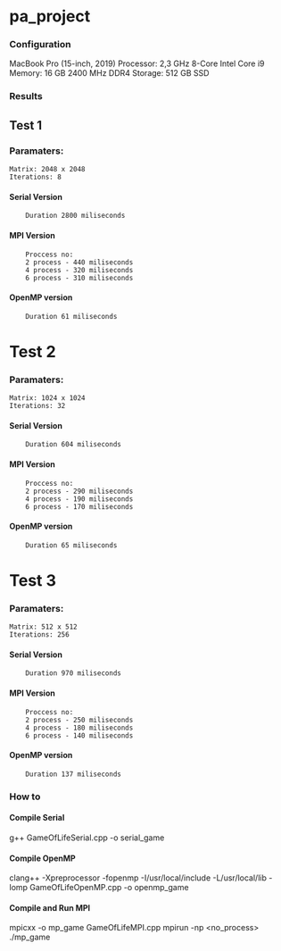 # pa_project

### Configuration

MacBook Pro (15-inch, 2019)
Processor: 2,3 GHz 8-Core Intel Core i9
Memory: 16 GB 2400 MHz DDR4
Storage: 512 GB SSD

### Results

## Test 1
### Paramaters:
    Matrix: 2048 x 2048 
    Iterations: 8
    
#### Serial Version
        Duration 2800 miliseconds
        
#### MPI Version
        Proccess no:
        2 process - 440 miliseconds
        4 process - 320 miliseconds
        6 process - 310 miliseconds
        
#### OpenMP version
        Duration 61 miliseconds

# Test 2
### Paramaters:
    Matrix: 1024 x 1024 
    Iterations: 32
    
#### Serial Version
        Duration 604 miliseconds
        
#### MPI Version
        Proccess no:
        2 process - 290 miliseconds
        4 process - 190 miliseconds
        6 process - 170 miliseconds
        
#### OpenMP version
        Duration 65 miliseconds
        

# Test 3
### Paramaters:
    Matrix: 512 x 512 
    Iterations: 256
    
#### Serial Version
        Duration 970 miliseconds
        
#### MPI Version
        Proccess no:
        2 process - 250 miliseconds
        4 process - 180 miliseconds
        6 process - 140 miliseconds
        
#### OpenMP version
        Duration 137 miliseconds


### How to      
#### Compile Serial 
g++ GameOfLifeSerial.cpp -o serial_game

#### Compile OpenMP
clang++ -Xpreprocessor -fopenmp -I/usr/local/include -L/usr/local/lib -lomp  GameOfLifeOpenMP.cpp -o openmp_game
 
#### Compile and Run MPI
mpicxx -o mp_game GameOfLifeMPI.cpp
mpirun -np <no_process> ./mp_game

